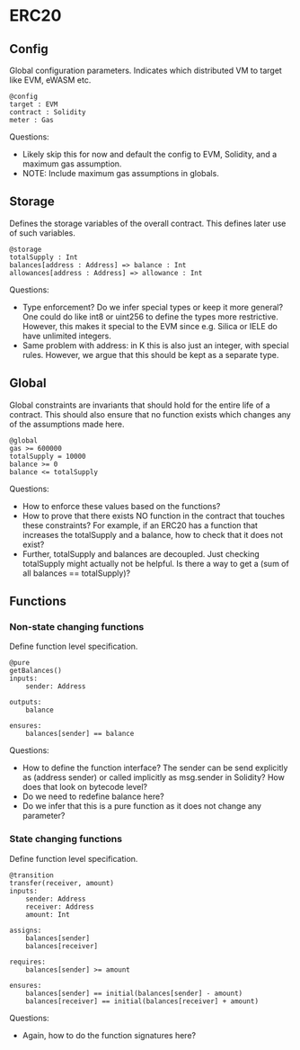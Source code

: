 # ERC20

## Config

Global configuration parameters. Indicates which distributed VM to target like EVM, eWASM etc.

```
@config
target : EVM
contract : Solidity
meter : Gas
```

Questions:

- Likely skip this for now and default the config to EVM, Solidity, and a maximum gas assumption.
- NOTE: Include maximum gas assumptions in globals.

## Storage

Defines the storage variables of the overall contract. This defines later use of such variables.

```
@storage
totalSupply : Int
balances[address : Address] => balance : Int
allowances[address : Address] => allowance : Int
```

Questions:

- Type enforcement? Do we infer special types or keep it more general? One could do like int8 or uint256 to define the types more restrictive. However, this makes it special to the EVM since e.g. Silica or IELE do have unlimited integers.
- Same problem with address: in K this is also just an integer, with special rules. However, we argue that this should be kept as a separate type.


## Global

Global constraints are invariants that should hold for the entire life of a contract. This should also ensure that no function exists which changes any of the assumptions made here.

```
@global
gas >= 600000
totalSupply = 10000
balance >= 0
balance <= totalSupply
```

Questions:

- How to enforce these values based on the functions?
- How to prove that there exists NO function in the contract that touches these constraints? For example, if an ERC20 has a function that increases the totalSupply and a balance, how to check that it does not exist?
- Further, totalSupply and balances are decoupled. Just checking totalSupply might actually not be helpful. Is there a way to get a (sum of all balances == totalSupply)?

## Functions

### Non-state changing functions

Define function level specification.

```
@pure
getBalances()
inputs:
    sender: Address

outputs:
    balance

ensures:
    balances[sender] == balance
```

Questions:

- How to define the function interface? The sender can be send explicitly as (address sender) or called implicitly as msg.sender in Solidity? How does that look on bytecode level?
- Do we need to redefine balance here?
- Do we infer that this is a pure function as it does not change any parameter?

### State changing functions

Define function level specification.

```
@transition
transfer(receiver, amount)
inputs:
    sender: Address
    receiver: Address
    amount: Int

assigns:
    balances[sender]
    balances[receiver]

requires:
    balances[sender] >= amount

ensures:
    balances[sender] == initial(balances[sender] - amount)
    balances[receiver] == initial(balances[receiver] + amount)
```

Questions:

- Again, how to do the function signatures here?

